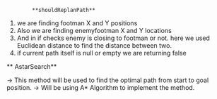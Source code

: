             **shouldReplanPath**  
              
1. we are finding footman X and Y positions
2. Also we are finding enemyfootman X and Y locations
3. And in if checks enemy is closing to footman or not. here we used Euclidean distance to find the distance between two.
4. if current path itself is null or empty we are returning false


** AstarSearch**

-> This method will be used to find the optimal path from start to goal position.
-> Will be using A* Algorithm to implement the method.